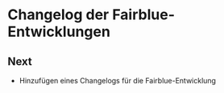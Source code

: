 # Changelog der Fairblue-Entwicklungen
## Next
* Hinzufügen eines Changelogs für die Fairblue-Entwicklung
